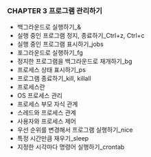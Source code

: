 ### CHAPTER 3 프로그램 관리하기
- 백그라운드로 실행하기_&
- 실행 중인 프로그램 정지, 종료하기_Ctrl+z, Ctrl+c
- 실행 중인 프로그램 표시하기_jobs
- 포그라운드로 실행하기_fg
- 정지한 프로그램을 백그라운드로 재개하기_bg
- 프로세스 상태 표시하기_ps
- 프로그램 종료하기_kill, killall
- 프로세스란
- OS 프로세스 관리
- 프로세스 부모 자식 관계
- 스레드와 프로세스 관계
- 사용자와 프로세스 제어
- 우선 순위를 변경해서 프로그램 실행하기_nice
- 특정 시간만큼 재우기_sleep
- 지정한 시각마다 명령어 실행하기_crontab
